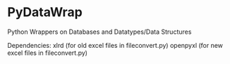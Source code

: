 PyDataWrap
==========

Python Wrappers on Databases and Datatypes/Data Structures

Dependencies:
	xlrd (for old excel files in fileconvert.py)
	openpyxl (for new excel files in fileconvert.py)
